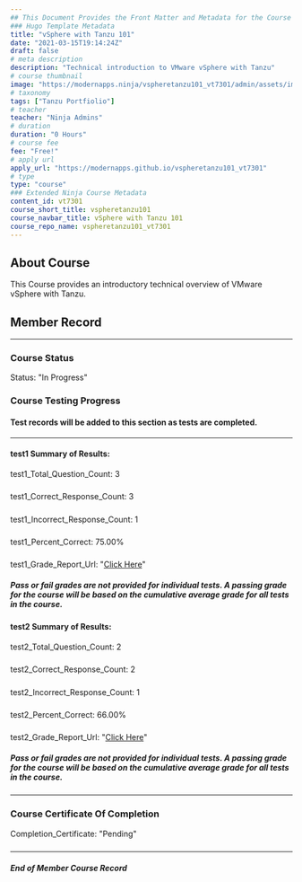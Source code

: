 ```yaml
---
## This Document Provides the Front Matter and Metadata for the Course Information page used in the modernapps.ninja homepage and the member profile page.
### Hugo Template Metadata
title: "vSphere with Tanzu 101"
date: "2021-03-15T19:14:24Z"
draft: false
# meta description
description: "Technical introduction to VMware vSphere with Tanzu"
# course thumbnail
image: "https://modernapps.ninja/vspheretanzu101_vt7301/admin/assets/images/vspheretanzu101_vt7301.jpg"
# taxonomy
tags: ["Tanzu Portfiolio"]
# teacher
teacher: "Ninja Admins"
# duration
duration: "0 Hours"
# course fee
fee: "Free!"
# apply url
apply_url: "https://modernapps.github.io/vspheretanzu101_vt7301"
# type
type: "course"
### Extended Ninja Course Metadata
content_id: vt7301
course_short_title: vspheretanzu101
course_navbar_title: vSphere with Tanzu 101
course_repo_name: vspheretanzu101_vt7301
---  
```

  

## About Course

This Course provides an introductory technical overview of VMware vSphere with Tanzu.

## Member Record  
---  
  
  
### Course Status  

Status: "In Progress"  

### Course Testing Progress  
#### Test records will be added to this section as tests are completed.
  
---  
#### test1 Summary of Results:  
test1_Total_Question_Count: 3
#####  
test1_Correct_Response_Count: 3
#####  
test1_Incorrect_Response_Count: 1
#####  
test1_Percent_Correct: 75.00%
#####  
test1_Grade_Report_Url: "[Click Here](https://github.com/modernappsninjas/cdbrownhub45/blob/main/static/userdata/courses/vspheretanzu101_vt7301/grade_report.pr699.test1.md)"
##### Pass or fail grades are not provided for individual tests. A passing grade for the course will be based on the cumulative average grade for all tests in the course.  
#### test2 Summary of Results:  
test2_Total_Question_Count: 2
#####  
test2_Correct_Response_Count: 2
#####  
test2_Incorrect_Response_Count: 1
#####  
test2_Percent_Correct: 66.00%
#####  
test2_Grade_Report_Url: "[Click Here](https://github.com/modernappsninjas/cdbrownhub45/blob/main/static/userdata/courses/vspheretanzu101_vt7301/grade_report.pr715.test2.md)"
##### Pass or fail grades are not provided for individual tests. A passing grade for the course will be based on the cumulative average grade for all tests in the course.  
  
---  
### Course Certificate Of Completion

Completion_Certificate: "Pending"  
#####
---
##### End of Member Course Record